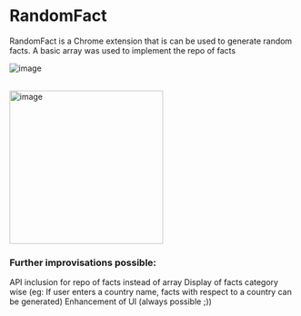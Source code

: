 # RandomFact
RandomFact is a Chrome extension that is can be used to generate random facts. 
A basic array was used to implement the repo of facts

![image](https://user-images.githubusercontent.com/75256548/157597453-b8a4f7ee-6dd1-4183-b19b-54a1c809fb17.png)
<br/><br/>

<img width="270" alt="image" src="https://user-images.githubusercontent.com/75256548/157597391-b5870b74-405b-4896-b12e-7c21bebfff46.png">


### Further improvisations possible: 
API inclusion for repo of facts instead of array
Display of facts category wise (eg: If user enters a country name, facts with respect to a country can be generated)
Enhancement of UI (always possible ;))
